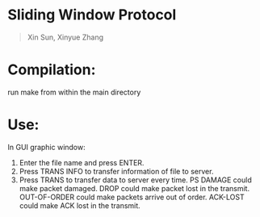 Sliding Window Protocol
===============

> Xin Sun, Xinyue Zhang

Compilation:
===========

run make from within the main directory

Use:
===

In GUI graphic window:
1. Enter the file name and press ENTER.
2. Press TRANS INFO to transfer information of file to server.
3. Press TRANS to transfer data to server every time.
PS
DAMAGE could make packet damaged.
DROP could make packet lost in the transmit.
OUT-OF-ORDER could make packets arrive out of order.
ACK-LOST could make ACK lost in the transmit.
